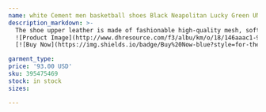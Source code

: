 ```yaml
---
name: white Cement men basketball shoes Black Neapolitan Lucky Green UNC jumpmans Dark Iris Cardinal Red Mocha Gold mens trainers sports sneakers tennis
description_markdown: >-
  The shoe upper leather is made of fashionable high-quality mesh, soft and comfortable, durable There are distributed pores on the surface of the shoes, which have perspiration and breathability. lace up suede shoe, Steady heel design increases height and thinness and lengthens beautiful legs Comfortable and breathable inside, bringing a soft experience to your feet.flower embroidery shoes Rubber soles are anti-wrestling, strong grip, soft and comfortable to walk,lace up suede shoe.syi
  ![Product Image](http://www.dhresource.com/f3/albu/km/o/18/146aaac1-956c-4798-8c16-81086b4dc0b8.jpg)
  [![Buy Now](https://img.shields.io/badge/Buy%20Now-blue?style=for-the-badge&logo=none)](https://www.dpbolvw.net/click-100820740-14451685?url=http%3A%2F%2Fwww.dhgate.com%2Fproduct%2Foriginal-air-retro-3-man-basketball-shoes%2F395475469.html)

garment_type:
price: '93.00 USD'
sku: 395475469
stock: in stock
sizes:

---
```

